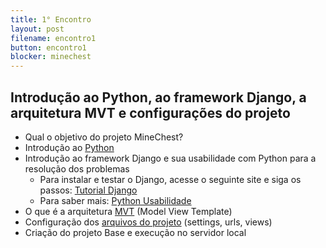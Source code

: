 ```yaml
---
title: 1° Encontro
layout: post
filename: encontro1
button: encontro1
blocker: minechest
--- 
```


## Introdução ao Python, ao framework Django, a arquitetura MVT e configurações do projeto
  - Qual o objetivo do projeto MineChest?
  - Introdução ao [Python](https://docs.python.org/3/tutorial/inputoutput.html)
  - Introdução ao framework Django e sua usabilidade com Python para a resolução dos problemas 
     - Para instalar e testar o Django, acesse o seguinte site e siga os passos: [Tutorial Django](https://code.visualstudio.com/docs/python/tutorial-django)
     - Para saber mais: [Python Usabilidade](https://www.python.org/success-stories/)   
  - O que é a arquitetura [MVT](https://www.treinaweb.com.br/blog/entendendo-o-mtv-do-django) (Model View Template) 
  - Configuração dos [arquivos do projeto](https://docs.djangoproject.com/pt-br/3.1/howto/) (settings, urls, views)
  - Criação do projeto Base e execução no servidor local
